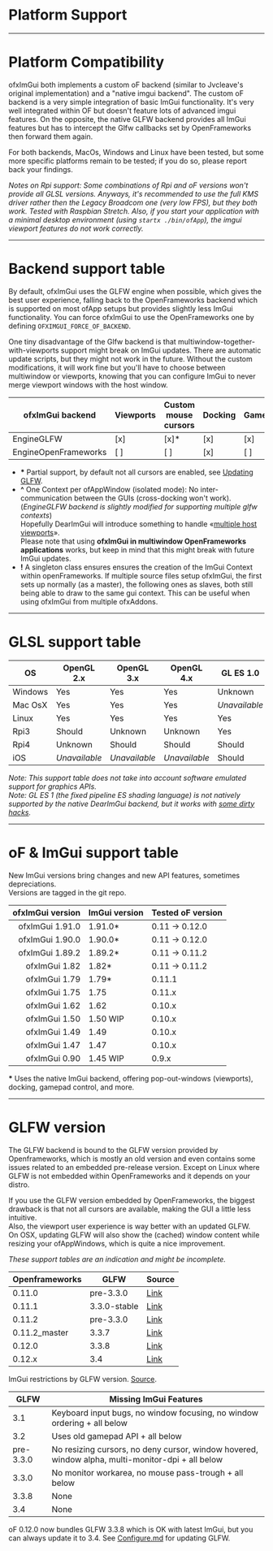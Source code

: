 # Platform Support

- - - -

# Platform Compatibility
ofxImGui both implements a custom oF backend (similar to Jvcleave's original implementation) and a "native imgui backend". The custom oF backend is a very simple integration of basic ImGui functionality. It's very well integrated within OF but doesn't feature lots of advanced imgui features. On the opposite, the native GLFW backend provides all ImGui features but has to intercept the Glfw callbacks set by OpenFrameworks then forward them again.

For both backends, MacOs, Windows and Linux have been tested, but some more specific platforms remain to be tested; if you do so, please report back your findings.

*Notes on Rpi support: Some combinations of Rpi and oF versions won't provide all GLSL versions. Anyways, it's recommended to use the full KMS driver rather then the Legacy Broadcom one (very low FPS), but they both work. Tested with Raspbian Stretch. Also, if you start your application with a minimal desktop environment (using `startx ./bin/ofApp`), the imgui viewport features do not work correctly.* 

- - - -

# Backend support table

By default, ofxImGui uses the GLFW engine when possible, which gives the best user experience, falling back to the OpenFrameworks backend which is supported on most ofApp setups but provides slightly less ImGui functionality. You can force ofxImGui to use the OpenFrameworks one by defining `OFXIMGUI_FORCE_OF_BACKEND`.

One tiny disadvantage of the Glfw backend is that multiwindow-together-with-viewports support might break on ImGui updates. There are automatic update scripts, but they might not work in the future. Without the custom modifications, it will work fine but you'll have to choose between multiwindow or viewports, knowing that you can configure ImGui to never merge viewport windows with the host window.

| ofxImGui backend      | Viewports | Custom mouse cursors | Docking | Gamepads| GL SL | GL ES | Vulkan | Multiple ofxAppWindows | Automatic Contexts |
|-----------------------|-----------|----------------------|---------|---------|-------|-------|--------|------------------------|--------------------|
|  EngineGLFW           | [x]       | [x]*                 | [x]     | [x]     | [x]   | [x]   | Maybe  | [x]^                   | [x]!               |
|  EngineOpenFrameworks | [ ]       | [ ]                  | [x]     | [ ]     | [x]   | [x]   | Maybe  | [x]^                   | [x]!               |

- __*__ Partial support, by default not all cursors are enabled, see [Updating GLFW](./Developpers.md#Improve-ofxImGui-s-backend-bindings).
- __^__ One Context per ofAppWindow (isolated mode): No inter-communication between the GUIs (cross-docking won't work).  
  (_EngineGLFW backend is slightly modified for supporting multiple glfw contexts_)  
  Hopefully DearImGui will introduce something to handle «[multiple host viewports](https://github.com/ocornut/imgui/issues/3012)».  
  Please note that using **ofxImGui in multiwindow OpenFrameworks applications** works, but keep in mind that this might break with future ImGui updates.
- __!__ A singleton class ensures ensures the creation of the ImGui Context within openFrameworks. If multiple source files setup ofxImGui, the first sets up normally (as a master), the following ones as slaves, both still being able to draw to the same gui context. This can be useful when using ofxImGui from multiple ofxAddons.

- - - -

# GLSL support table

| OS      | OpenGL 2.x    | OpenGL 3.x    | OpenGL 4.x    | GL ES 1.0      | GL ES 2       | GL ES 3       |
|---------|---------------|---------------|---------------|----------------|---------------|---------------|
| Windows | Yes           | Yes           | Yes           | Unknown        | Unknown       | Unknown       |
| Mac OsX | Yes           | Yes           | Yes           |  *Unavailable* | *Unavailable* | *Unavailable* |
| Linux   | Yes           | Yes           | Yes           | Yes            | Yes           | Should        |
| Rpi3    | Should        | Unknown       | Unknown       | Yes            | Yes           | Yes           |
| Rpi4    | Unknown       | Should        | Should        | Should         | Should        | Should        |
| iOS     | *Unavailable* | *Unavailable* | *Unavailable* | Should         | Should        | Should        |

*Note: This support table does not take into account software emulated support for graphics APIs.*  
*Note: GL ES 1 (the fixed pipeline ES shading language) is not natively supported by the native DearImGui backend, but it works with [some dirty hacks](src/gles1CompatibilityHacks.h).*

- - - -

# oF & ImGui support table

New ImGui versions bring changes and new API features, sometimes depreciations.  
Versions are tagged in the git repo.

| ofxImGui version  | ImGui version | Tested oF version |
|------------------:|---------------|-------------------|
| ofxImGui 1.91.0   | 1.91.0*       | 0.11 -> 0.12.0 |
| ofxImGui 1.90.0   | 1.90.0*       | 0.11 -> 0.12.0 |
| ofxImGui 1.89.2   | 1.89.2*       | 0.11 -> 0.11.2 |
| ofxImGui 1.82     | 1.82*         | 0.11 -> 0.11.2 |
| ofxImGui 1.79     | 1.79*         | 0.11.1         |
| ofxImGui 1.75     | 1.75          | 0.11.x         |
| ofxImGui 1.62     | 1.62          | 0.10.x         | 
| ofxImGui 1.50     | 1.50 WIP      | 0.10.x         |
| ofxImGui 1.49     | 1.49          | 0.10.x         |
| ofxImGui 1.47     | 1.47          | 0.10.x         |
| ofxImGui 0.90     | 1.45 WIP      | 0.9.x          |

__*__ Uses the native ImGui backend, offering pop-out-windows (viewports), docking, gamepad control, and more.

- - - -

# GLFW version

The GLFW backend is bound to the GLFW version provided by Openframeworks, which is mostly an old version and even contains some issues related to an embedded pre-release version. Except on Linux where GLFW is not embedded within OpenFrameworks and it depends on your distro. 

If you use the GLFW version embedded by OpenFrameworks, the biggest drawback is that not all cursors are available, making the GUI a little less intuitive.  
Also, the viewport user experience is way better with an updated GLFW.  
On OSX, updating GLFW will also show the (cached) window content while resizing your ofAppWindows, which is quite a nice improvement.

*These support tables are an indication and might be incomplete.*

| Openframeworks | GLFW         | Source |
|----------------|--------------|--------|
| 0.11.0         | pre-3.3.0    | [Link](https://github.com/openframeworks/apothecary/blob/14c55b173c4110f05668089617b5a28ab7d110ce/apothecary/formulas/glfw.sh) |
| 0.11.1         | 3.3.0-stable | [Link](https://github.com/openframeworks/apothecary/commit/68a0ec866341a8487d5c555311f3d5975bd62436) |
| 0.11.2         | pre-3.3.0    | [Link](https://github.com/openframeworks/apothecary/pull/197) |
| 0.11.2_master  | 3.3.7        | [Link](https://github.com/openframeworks/apothecary/pull/225) | 
| 0.12.0         | 3.3.8        | [Link](https://github.com/openframeworks/apothecary/commit/bdc421bd28e8b433747759154f29a206d7cc9e41) |
| 0.12.x         | 3.4          | [Link](https://github.com/openframeworks/apothecary/commit/27b80288fc0e83ebad475b9ee94d042319bf0e3c) |

ImGui restrictions by GLFW version. [Source](https://github.com/ocornut/imgui/blob/v1.91.0-docking/backends/imgui_impl_glfw.cpp#L118-L145).  

| **GLFW**  | **Missing ImGui Features**   | 
|-----------|------------------------------|
| 3.1       | Keyboard input bugs, no window focusing, no window ordering + all below |
| 3.2       | Uses old gamepad API + all below |
| pre-3.3.0 | No resizing cursors, no deny cursor, window hovered, window alpha, multi-monitor-dpi + all below |
| 3.3.0     | No monitor workarea, no mouse pass-trough + all below |
| 3.3.8     | None |
| 3.4       | None |

oF 0.12.0 now bundles GLFW 3.3.8 which is OK with latest ImGui, but you can always update it to 3.4.
See [Configure.md](./Configure#update-glfw) for updating GLFW.

